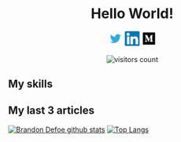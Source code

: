 <h1 align='center'>Hello World!</h1>

<p align='center'>
  <a href="https://twitter.com/defoebrand"><img alt="twitter logo" height="30" src="images/twitter.png"/></a>
  <a href="https://www.linkedin.com/in/defoebrand/"><img alt="linkedin logo" height="30" src="images/linkedin.png"/></a>
  <a href="https://medium.com/@defoe.brand"><img  height="30" alt="medium logo" src="images/medium.png"/></a>
</p>


<p align='center'>
  <img align='center' alt="visitors count" src="https://visitor-badge.glitch.me/badge?page_id=defoebrand.defoebrand">
 </p>



## My skills



## My last 3 articles


[![Brandon Defoe github stats](https://github-readme-stats.vercel.app/api?username=defoebrand&show_icons=true&theme=radical)](https://github.com/defoebrand/github-readme-stats)  [![Top Langs](https://github-readme-stats.vercel.app/api/top-langs/?username=defoebrand&show_icons=true&theme=radical&layout=compact)](https://github.com/defoebrand/github-readme-stats)
